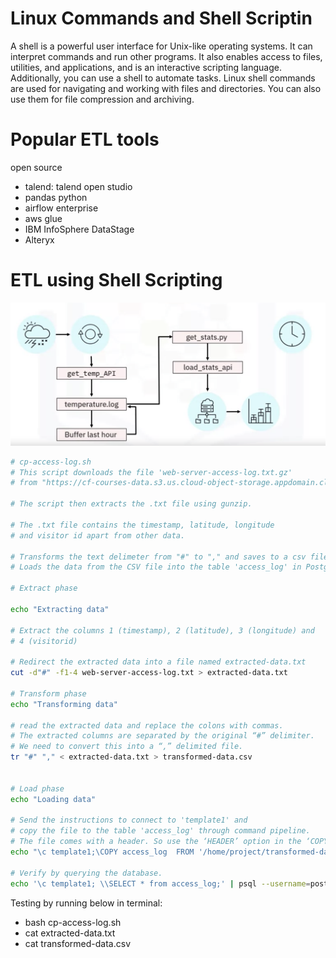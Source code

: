 # Linux Commands and Shell Scriptin
A shell is a powerful user interface for Unix-like operating systems. It can interpret commands and run other programs. It also enables access to files, utilities, and applications, and is an interactive scripting language. Additionally, you can use a shell to automate tasks. Linux shell commands are used for navigating and working with files and directories. You can also use them for file compression and archiving. 

# Popular ETL tools
open source
- talend: talend open studio
- pandas python
- airflow
enterprise
- aws glue
- IBM InfoSphere DataStage
- Alteryx



# ETL using Shell Scripting
![image](pics/temprature_reporting_workflow.png)

```sh
# cp-access-log.sh
# This script downloads the file 'web-server-access-log.txt.gz'
# from "https://cf-courses-data.s3.us.cloud-object-storage.appdomain.cloud/IBM-DB0250EN-SkillsNetwork/labs/Bash%20Scripting/ETL%20using%20shell%20scripting/".

# The script then extracts the .txt file using gunzip.

# The .txt file contains the timestamp, latitude, longitude 
# and visitor id apart from other data.

# Transforms the text delimeter from "#" to "," and saves to a csv file.
# Loads the data from the CSV file into the table 'access_log' in PostgreSQL database.

# Extract phase

echo "Extracting data"

# Extract the columns 1 (timestamp), 2 (latitude), 3 (longitude) and 
# 4 (visitorid)

# Redirect the extracted data into a file named extracted-data.txt
cut -d"#" -f1-4 web-server-access-log.txt > extracted-data.txt

# Transform phase
echo "Transforming data"

# read the extracted data and replace the colons with commas.
# The extracted columns are separated by the original “#” delimiter.
# We need to convert this into a “,” delimited file.
tr "#" "," < extracted-data.txt > transformed-data.csv


# Load phase
echo "Loading data"

# Send the instructions to connect to 'template1' and
# copy the file to the table 'access_log' through command pipeline.
# The file comes with a header. So use the ‘HEADER’ option in the ‘COPY’ command.
echo "\c template1;\COPY access_log  FROM '/home/project/transformed-data.csv' DELIMITERS ',' CSV HEADER;" | psql --username=postgres --host=localhost

# Verify by querying the database.
echo '\c template1; \\SELECT * from access_log;' | psql --username=postgres --host=localhost
```
Testing by running below in terminal:
- bash cp-access-log.sh
- cat extracted-data.txt
- cat transformed-data.csv
